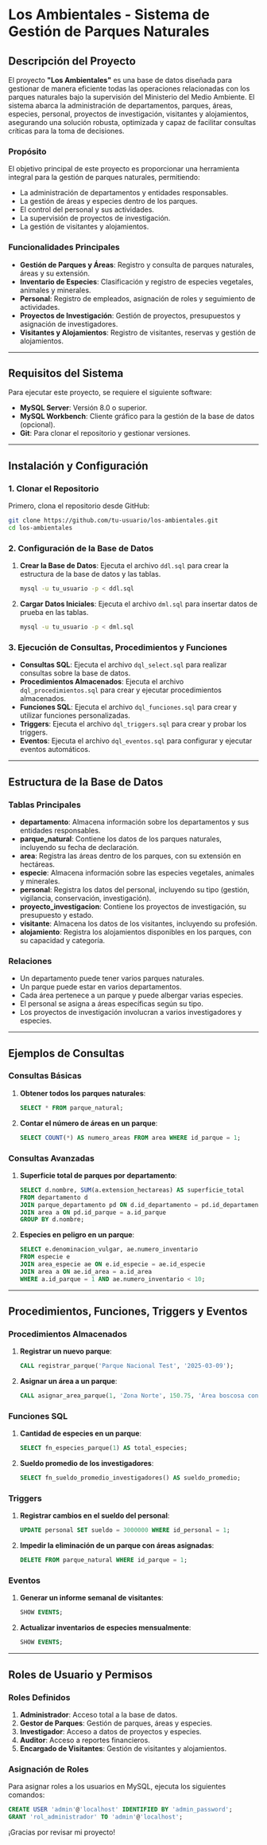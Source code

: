 # Los Ambientales - Sistema de Gestión de Parques Naturales

## Descripción del Proyecto

El proyecto **"Los Ambientales"** es una base de datos diseñada para gestionar de manera eficiente todas las operaciones relacionadas con los parques naturales bajo la supervisión del Ministerio del Medio Ambiente. El sistema abarca la administración de departamentos, parques, áreas, especies, personal, proyectos de investigación, visitantes y alojamientos, asegurando una solución robusta, optimizada y capaz de facilitar consultas críticas para la toma de decisiones.

### Propósito
El objetivo principal de este proyecto es proporcionar una herramienta integral para la gestión de parques naturales, permitiendo:
- La administración de departamentos y entidades responsables.
- La gestión de áreas y especies dentro de los parques.
- El control del personal y sus actividades.
- La supervisión de proyectos de investigación.
- La gestión de visitantes y alojamientos.

### Funcionalidades Principales
- **Gestión de Parques y Áreas**: Registro y consulta de parques naturales, áreas y su extensión.
- **Inventario de Especies**: Clasificación y registro de especies vegetales, animales y minerales.
- **Personal**: Registro de empleados, asignación de roles y seguimiento de actividades.
- **Proyectos de Investigación**: Gestión de proyectos, presupuestos y asignación de investigadores.
- **Visitantes y Alojamientos**: Registro de visitantes, reservas y gestión de alojamientos.

---

## Requisitos del Sistema

Para ejecutar este proyecto, se requiere el siguiente software:

- **MySQL Server**: Versión 8.0 o superior.
- **MySQL Workbench**: Cliente gráfico para la gestión de la base de datos (opcional).
- **Git**: Para clonar el repositorio y gestionar versiones.

---

## Instalación y Configuración

### 1. Clonar el Repositorio
Primero, clona el repositorio desde GitHub:

```bash
git clone https://github.com/tu-usuario/los-ambientales.git
cd los-ambientales
```

### 2. Configuración de la Base de Datos
1. **Crear la Base de Datos**: Ejecuta el archivo `ddl.sql` para crear la estructura de la base de datos y las tablas.

   ```bash
   mysql -u tu_usuario -p < ddl.sql
   ```

2. **Cargar Datos Iniciales**: Ejecuta el archivo `dml.sql` para insertar datos de prueba en las tablas.

   ```bash
   mysql -u tu_usuario -p < dml.sql
   ```

### 3. Ejecución de Consultas, Procedimientos y Funciones
- **Consultas SQL**: Ejecuta el archivo `dql_select.sql` para realizar consultas sobre la base de datos.
- **Procedimientos Almacenados**: Ejecuta el archivo `dql_procedimientos.sql` para crear y ejecutar procedimientos almacenados.
- **Funciones SQL**: Ejecuta el archivo `dql_funciones.sql` para crear y utilizar funciones personalizadas.
- **Triggers**: Ejecuta el archivo `dql_triggers.sql` para crear y probar los triggers.
- **Eventos**: Ejecuta el archivo `dql_eventos.sql` para configurar y ejecutar eventos automáticos.

---

## Estructura de la Base de Datos

### Tablas Principales
- **departamento**: Almacena información sobre los departamentos y sus entidades responsables.
- **parque_natural**: Contiene los datos de los parques naturales, incluyendo su fecha de declaración.
- **area**: Registra las áreas dentro de los parques, con su extensión en hectáreas.
- **especie**: Almacena información sobre las especies vegetales, animales y minerales.
- **personal**: Registra los datos del personal, incluyendo su tipo (gestión, vigilancia, conservación, investigación).
- **proyecto_investigacion**: Contiene los proyectos de investigación, su presupuesto y estado.
- **visitante**: Almacena los datos de los visitantes, incluyendo su profesión.
- **alojamiento**: Registra los alojamientos disponibles en los parques, con su capacidad y categoría.

### Relaciones
- Un departamento puede tener varios parques naturales.
- Un parque puede estar en varios departamentos.
- Cada área pertenece a un parque y puede albergar varias especies.
- El personal se asigna a áreas específicas según su tipo.
- Los proyectos de investigación involucran a varios investigadores y especies.

---

## Ejemplos de Consultas

### Consultas Básicas
1. **Obtener todos los parques naturales**:
   ```sql
   SELECT * FROM parque_natural;
   ```

2. **Contar el número de áreas en un parque**:
   ```sql
   SELECT COUNT(*) AS numero_areas FROM area WHERE id_parque = 1;
   ```

### Consultas Avanzadas
1. **Superficie total de parques por departamento**:
   ```sql
   SELECT d.nombre, SUM(a.extension_hectareas) AS superficie_total
   FROM departamento d
   JOIN parque_departamento pd ON d.id_departamento = pd.id_departamento
   JOIN area a ON pd.id_parque = a.id_parque
   GROUP BY d.nombre;
   ```

2. **Especies en peligro en un parque**:
   ```sql
   SELECT e.denominacion_vulgar, ae.numero_inventario
   FROM especie e
   JOIN area_especie ae ON e.id_especie = ae.id_especie
   JOIN area a ON ae.id_area = a.id_area
   WHERE a.id_parque = 1 AND ae.numero_inventario < 10;
   ```

---

## Procedimientos, Funciones, Triggers y Eventos

### Procedimientos Almacenados
1. **Registrar un nuevo parque**:
   ```sql
   CALL registrar_parque('Parque Nacional Test', '2025-03-09');
   ```

2. **Asignar un área a un parque**:
   ```sql
   CALL asignar_area_parque(1, 'Zona Norte', 150.75, 'Área boscosa con especies nativas.');
   ```

### Funciones SQL
1. **Cantidad de especies en un parque**:
   ```sql
   SELECT fn_especies_parque(1) AS total_especies;
   ```

2. **Sueldo promedio de los investigadores**:
   ```sql
   SELECT fn_sueldo_promedio_investigadores() AS sueldo_promedio;
   ```

### Triggers
1. **Registrar cambios en el sueldo del personal**:
   ```sql
   UPDATE personal SET sueldo = 3000000 WHERE id_personal = 1;
   ```

2. **Impedir la eliminación de un parque con áreas asignadas**:
   ```sql
   DELETE FROM parque_natural WHERE id_parque = 1;
   ```

### Eventos
1. **Generar un informe semanal de visitantes**:
   ```sql
   SHOW EVENTS;
   ```

2. **Actualizar inventarios de especies mensualmente**:
   ```sql
   SHOW EVENTS;
   ```

---

## Roles de Usuario y Permisos

### Roles Definidos
1. **Administrador**: Acceso total a la base de datos.
2. **Gestor de Parques**: Gestión de parques, áreas y especies.
3. **Investigador**: Acceso a datos de proyectos y especies.
4. **Auditor**: Acceso a reportes financieros.
5. **Encargado de Visitantes**: Gestión de visitantes y alojamientos.

### Asignación de Roles
Para asignar roles a los usuarios en MySQL, ejecuta los siguientes comandos:

```sql
CREATE USER 'admin'@'localhost' IDENTIFIED BY 'admin_password';
GRANT 'rol_administrador' TO 'admin'@'localhost';
```

¡Gracias por revisar mi proyecto!
